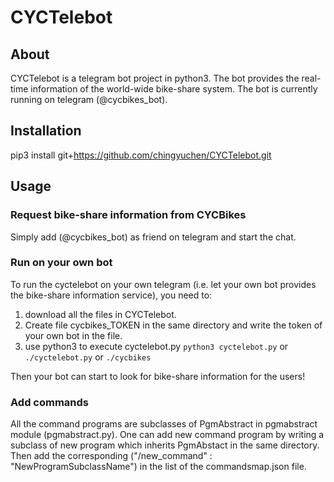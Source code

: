 # CYCTelebot

## About
CYCTelebot is a telegram bot project in python3. The bot provides the real-time 
information of the world-wide bike-share system. The bot is currently running on 
telegram (@cycbikes_bot).

## Installation
pip3 install git+https://github.com/chingyuchen/CYCTelebot.git

## Usage

### Request bike-share information from CYCBikes
Simply add (@cycbikes_bot) as friend on telegram and start the chat.

### Run on your own bot
To run the cyctelebot on your own telegram (i.e. let your own bot provides the 
bike-share information service), you need to: 

1. download all the files in CYCTelebot. 
2. Create file cycbikes_TOKEN in the same directory and write the token of your 
own bot in the file.
3. use python3 to execute cyctelebot.py
`python3 cyctelebot.py` or `./cyctelebot.py` or `./cycbikes`

Then your bot can start to look for bike-share information for the users!

### Add commands
All the command programs are subclasses of PgmAbstract in pgmabstract module 
(pgmabstract.py). One can add new command program by writing a subclass of new 
program which inherits PgmAbstact in the same directory. Then add the 
corresponding ("/new_command" : "NewProgramSubclassName") in the list of the 
commandsmap.json file.